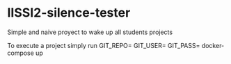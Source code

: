 # IISSI2-silence-tester
Simple and naive proyect to wake up all students projects

To execute a project simply run 
GIT_REPO=<url del repo> GIT_USER=<user having access to the repo> GIT_PASS=<pass for that user> docker-compose up
